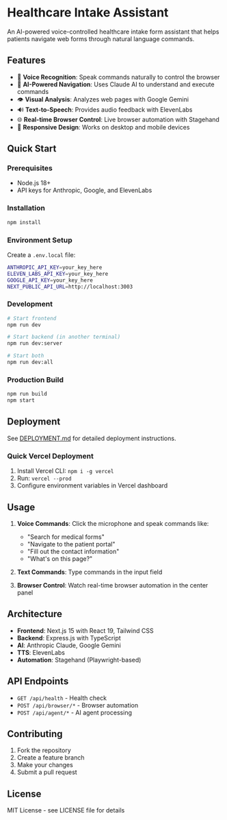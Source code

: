 # Healthcare Intake Assistant

An AI-powered voice-controlled healthcare intake form assistant that helps patients navigate web forms through natural language commands.

## Features

- 🎤 **Voice Recognition**: Speak commands naturally to control the browser
- 🤖 **AI-Powered Navigation**: Uses Claude AI to understand and execute commands
- 👁️ **Visual Analysis**: Analyzes web pages with Google Gemini
- 🔊 **Text-to-Speech**: Provides audio feedback with ElevenLabs
- 🌐 **Real-time Browser Control**: Live browser automation with Stagehand
- 📱 **Responsive Design**: Works on desktop and mobile devices

## Quick Start

### Prerequisites
- Node.js 18+
- API keys for Anthropic, Google, and ElevenLabs

### Installation
```bash
npm install
```

### Environment Setup
Create a `.env.local` file:
```bash
ANTHROPIC_API_KEY=your_key_here
ELEVEN_LABS_API_KEY=your_key_here
GOOGLE_API_KEY=your_key_here
NEXT_PUBLIC_API_URL=http://localhost:3003
```

### Development
```bash
# Start frontend
npm run dev

# Start backend (in another terminal)
npm run dev:server

# Start both
npm run dev:all
```

### Production Build
```bash
npm run build
npm start
```

## Deployment

See [DEPLOYMENT.md](./DEPLOYMENT.md) for detailed deployment instructions.

### Quick Vercel Deployment
1. Install Vercel CLI: `npm i -g vercel`
2. Run: `vercel --prod`
3. Configure environment variables in Vercel dashboard

## Usage

1. **Voice Commands**: Click the microphone and speak commands like:
   - "Search for medical forms"
   - "Navigate to the patient portal"
   - "Fill out the contact information"
   - "What's on this page?"

2. **Text Commands**: Type commands in the input field

3. **Browser Control**: Watch real-time browser automation in the center panel

## Architecture

- **Frontend**: Next.js 15 with React 19, Tailwind CSS
- **Backend**: Express.js with TypeScript
- **AI**: Anthropic Claude, Google Gemini
- **TTS**: ElevenLabs
- **Automation**: Stagehand (Playwright-based)

## API Endpoints

- `GET /api/health` - Health check
- `POST /api/browser/*` - Browser automation
- `POST /api/agent/*` - AI agent processing

## Contributing

1. Fork the repository
2. Create a feature branch
3. Make your changes
4. Submit a pull request

## License

MIT License - see LICENSE file for details
